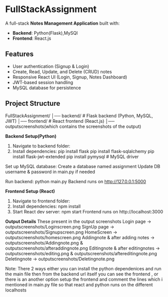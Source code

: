 # FullStackAssignment

A full-stack **Notes Management Application** built with:  
- **Backend**: Python(Flask),MySQl
- **Frontend**: React.js

## Features
- User authentication (Signup & Login)  
- Create, Read, Update, and Delete (CRUD) notes  
- Responsive React UI (Login, Signup, Notes Dashboard)  
- JWT-based session handling  
- MySQL database for persistence  

## Project Structure
FullStackAssignment/
│── backend/ # Flask backend (Python, MySQL, JWT)
│── frontend/ # React frontend (React.js)
│── outputscreenshots(which contains the screenshots of the output) 

**Backend Setup(Python)**
1. Navigate to backend folder:
2. Install dependencies:
pip install flask
pip install flask-sqlalchemy
pip install flask-jwt-extended
pip install pymysql   # MySQL driver

Set up MySQL database:
Create a database named assignment
Update DB username & password in main.py if needed

Run backend:
python main.py
Backend runs on http://127.0.0.1:5000

**Frontend Setup (React)**
1. Navigate to frontend folder:
2. Install dependencies: npm install
3. Start React dev server:
npm start
Frontend runs on http://localhost:3000

**Output Details**
These present in the output screenshots
Login page -> outputscreenshots/Loginscreen.png
SignUp page -> outputscreenshots/Signupscreen.png
HomeScreen -> outputscreenshots/homescreen.png
Addingnote & after adding notes -> outputscreenshots/Addingnote.png & outputscreenshots/afteraddingnote.png
Editingnote & after editingnotes -> outputscreenshots/editing.png & outputscreenshots/aftereditingnote.png
Deletingnote -> outputscreenshots/Deletingnote.png

Note: There 2 ways either you can install the python dependenices and run the main file then from the backend url itself you can see the frontend , or there is an another option setup the frontend and comment the lines which i mentioned in main.py file so that react and python runs on the different localhosts
